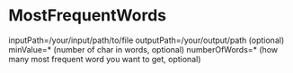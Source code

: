 # MostFrequentWords
inputPath=/your/input/path/to/file
outputPath=/your/output/path  (optional)
minValue=*  (number of char in words, optional)
numberOfWords=* (how many most frequent word you want to get, optional)
